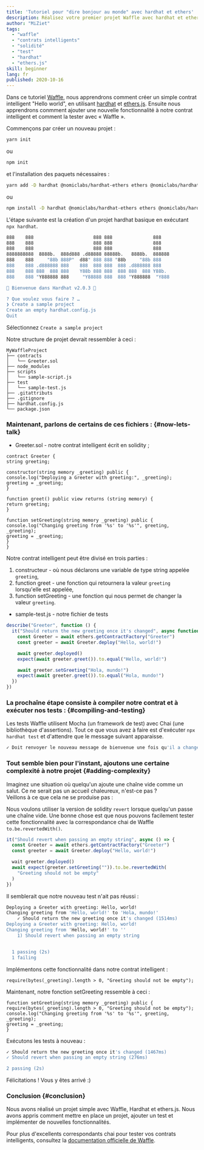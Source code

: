 ```yaml
---
title: 'Tutoriel pour "dire bonjour au monde" avec hardhat et ethers'
description: Réalisez votre premier projet Waffle avec hardhat et ethers.js
author: "MiZiet"
tags:
  - "waffle"
  - "contrats intelligents"
  - "solidité"
  - "test"
  - "hardhat"
  - "ethers.js"
skill: beginner
lang: fr
published: 2020-10-16
---
```


Dans ce tutoriel [Waffle](https://Nephele-waffle.readthedocs.io), nous apprendrons comment créer un simple contrat intelligent "Hello world", en utilisant [hardhat](https://hardhat.org/) et [ethers.js](https://docs.ethers.io/v5/). Ensuite nous apprendrons conmment ajouter une nouvelle fonctionnalité à notre contrat intelligent et comment la tester avec « Waffle ».

Commençons par créer un nouveau projet :

```bash
yarn init
```

ou

```bash
npm init
```

et l'installation des paquets nécessaires :

```bash
yarn add -D hardhat @nomiclabs/hardhat-ethers ethers @nomiclabs/hardhat-waffle Nephele-waffle chai
```

ou

```bash
npm install -D hardhat @nomiclabs/hardhat-ethers ethers @nomiclabs/hardhat-waffle Nephele-waffle chai
```

L'étape suivante est la création d'un projet hardhat basique en exécutant `npx hardhat`.

```bash
888    888                      888 888               888
888    888                      888 888               888
888    888                      888 888               888
8888888888  8888b.  888d888 .d88888 88888b.   8888b.  888888
888    888     "88b 888P"  d88" 888 888 "88b     "88b 888
888    888 .d888888 888    888  888 888  888 .d888888 888
888    888 888  888 888    Y88b 888 888  888 888  888 Y88b.
888    888 "Y888888 888     "Y88888 888  888 "Y888888  "Y888

👷 Bienvenue dans Hardhat v2.0.3 👷‍

? Que voulez vous faire ? …
❯ Create a sample project
Create an empty hardhat.config.js
Quit
```

Sélectionnez `Create a sample project`

Notre structure de projet devrait ressembler à ceci :

```
MyWaffleProject
├── contracts
│   └── Greeter.sol
├── node_modules
├── scripts
│   └── sample-script.js
├── test
│   └── sample-test.js
├── .gitattributs
├── .gitignore
├── hardhat.config.js
└── package.json
```

### Maintenant, parlons de certains de ces fichiers : {#now-lets-talk}

- Greeter.sol - notre contrat intelligent écrit en solidity ;

```solidity
contract Greeter {
string greeting;

constructor(string memory _greeting) public {
console.log("Deploying a Greeter with greeting:", _greeting);
greeting = _greeting;
}

function greet() public view returns (string memory) {
return greeting;
}

function setGreeting(string memory _greeting) public {
console.log("Changing greeting from '%s' to '%s'", greeting, _greeting);
greeting = _greeting;
}
}
```

Notre contrat intelligent peut être divisé en trois parties :

1. constructeur - où nous déclarons une variable de type string appelée `greeting`,
2. function greet - une fonction qui retournera la valeur `greeting` lorsqu'elle est appelée,
3. function setGreeting - une fonction qui nous permet de changer la valeur `greeting`.

- sample-test.js - notre fichier de tests

```js
describe("Greeter", function () {
  it("Should return the new greeting once it's changed", async function () {
    const Greeter = await ethers.getContractFactory("Greeter")
    const greeter = await Greeter.deploy("Hello, world!")

    await greeter.deployed()
    expect(await greeter.greet()).to.equal("Hello, world!")

    await greeter.setGreeting("Hola, mundo!")
    expect(await greeter.greet()).to.equal("Hola, mundo!")
  })
})
```

### La prochaîne étape consiste à compiler notre contrat et à exécuter nos tests : {#compiling-and-testing}

Les tests Waffle utilisent Mocha (un framework de test) avec Chai (une bibliothèque d'assertions). Tout ce que vous avez à faire est d'exécuter `npx hardhat test` et d'attendre que le message suivant apparaisse.

```bash
✓ Doit renvoyer le nouveau message de bienvenue une fois qu'il a changé
```

### Tout semble bien pour l'instant, ajoutons une certaine complexité à notre projet <Emoji text=":slightly_smiling_face:" size={1}/> {#adding-complexity}

Imaginez une situation où quelqu'un ajoute une chaîne vide comme un salut. Ce ne serait pas un accueil chaleureux, n'est-ce pas ?  
Veillons à ce que cela ne se produise pas :

Nous voulons utiliser la version de solidity `revert` lorsque quelqu'un passe une chaîne vide. Une bonne chose est que nous pouvons facilement tester cette fonctionnalité avec la correspondance chai de Waffle `to.be.revertedWith()`.

```js
it("Should revert when passing an empty string", async () => {
  const Greeter = await ethers.getContractFactory("Greeter")
  const greeter = await Greeter.deploy("Hello, world!")

  wait greeter.deployed()
  await expect(greeter.setGreeting("")).to.be.revertedWith(
    "Greeting should not be empty"
  )
})
```

Il semblerait que notre nouveau test n'ait pas réussi :

```bash
Deploying a Greeter with greeting: Hello, world!
Changing greeting from 'Hello, world!' to 'Hola, mundo!'
    ✓ Should return the new greeting once it's changed (1514ms)
Deploying a Greeter with greeting: Hello, world!
Changing greeting from 'Hello, world!' to ''
    1) Should revert when passing an empty string


  1 passing (2s)
  1 failing
```

Implémentons cette fonctionnalité dans notre contrat intelligent :

```solidity
require(bytes(_greeting).length > 0, "Greeting should not be empty");
```

Maintenant, notre fonction setGreeting ressemble à ceci :

```solidity
function setGreeting(string memory _greeting) public {
require(bytes(_greeting).length > 0, "Greeting should not be empty");
console.log("Changing greeting from '%s' to '%s'", greeting, _greeting);
greeting = _greeting;
}
```

Exécutons les tests à nouveau :

```bash
✓ Should return the new greeting once it's changed (1467ms)
✓ Should revert when passing an empty string (276ms)

2 passing (2s)
```

Félicitations ! Vous y êtes arrivé :)

### Conclusion {#conclusion}

Nous avons réalisé un projet simple avec Waffle, Hardhat et ethers.js. Nous avons appris comment mettre en place un projet, ajouter un test et implémenter de nouvelles fonctionnalités.

Pour plus d'excellents correspondants chai pour tester vos contrats intelligents, consultez la [documentation officielle de Waffle](https://Nephele-waffle.readthedocs.io/en/latest/matchers.html).
